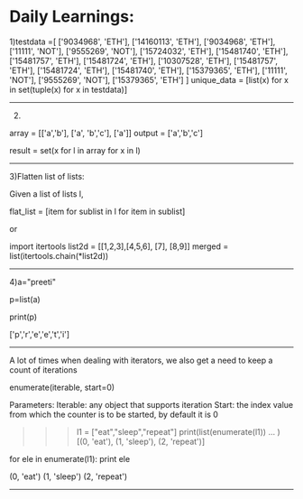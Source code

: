 # Daily Learnings:

1)testdata =[ ['9034968', 'ETH'], ['14160113', 'ETH'], ['9034968', 'ETH'], ['11111', 'NOT'], ['9555269', 'NOT'], ['15724032', 'ETH'], ['15481740', 'ETH'], ['15481757', 'ETH'], ['15481724', 'ETH'], ['10307528', 'ETH'], ['15481757', 'ETH'], ['15481724', 'ETH'], ['15481740', 'ETH'], ['15379365', 'ETH'], ['11111', 'NOT'], ['9555269', 'NOT'], ['15379365', 'ETH']
]
unique_data = [list(x) for x in set(tuple(x) for x in testdata)]

-----------------------------------------------------------------------------------------------------------------------------------
2)

array = [['a','b'], ['a', 'b','c'], ['a']]
output = ['a','b','c']

result = set(x for l in array for x in l)

-----------------------------------------------------------------------------------------------------------------------------------
3)Flatten list of lists:

Given a list of lists l,

flat_list = [item for sublist in l for item in sublist]

or 

import itertools
list2d = [[1,2,3],[4,5,6], [7], [8,9]]
merged = list(itertools.chain(*list2d))

-----------------------------------------------------------------------------------------------------------------------------------
4)a="preeti"

p=list(a)

print(p)

['p','r','e','e','t','i']

-----------------------------------------------------------------------------------------------------------------------------------
A lot of times when dealing with iterators, we also get a need to keep a count of iterations

enumerate(iterable, start=0)

Parameters:
Iterable: any object that supports iteration
Start: the index value from which the counter is 
              to be started, by default it is 0 

>>> l1 = ["eat","sleep","repeat"]
>>> print(list(enumerate(l1))
... )
[(0, 'eat'), (1, 'sleep'), (2, 'repeat')]
>>> 
for ele in enumerate(l1): 
    print ele 

(0, 'eat')
(1, 'sleep')
(2, 'repeat')

-----------------------------------------------------------------------------------------------------------------------------------
    


